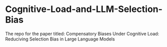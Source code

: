 # Cognitive-Load-and-LLM-Selection-Bias
The repo for the paper titled: Compensatory Biases Under Cognitive Load: Reduciving Selection Bias in Large Language Models 
